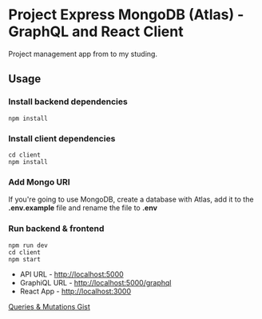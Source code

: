 # Project Express MongoDB (Atlas) - GraphQL and React Client

Project management app from to my studing.

## Usage

### Install backend dependencies

```
npm install
```

### Install client dependencies

```
cd client
npm install
```

### Add Mongo URI

If you're going to use MongoDB, create a database with Atlas, add it to the **.env.example** file and rename the file to **.env**

### Run backend & frontend

```
npm run dev
cd client
npm start
```

- API URL - <http://localhost:5000>
- GraphiQL URL - <http://localhost:5000/graphql>
- React App - <http://localhost:3000>

[Queries & Mutations Gist](https://gist.github.com/rcintra/express-graphql-react/master/server/graphql-queries-mutations.md)
